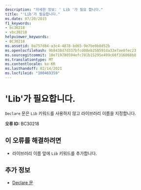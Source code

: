 ```yaml
---
description: "자세한 정보: ' Lib '가 필요 합니다."
title: "'Lib'가 필요합니다."
ms.date: 07/20/2015
f1_keywords:
- bc30218
- vbc30218
helpviewer_keywords:
- BC30218
ms.assetid: 0a757d84-a3c4-4878-bd65-9e7be0b8d52b
ms.openlocfilehash: 9b8438d7d337bfcd08eb250591da33e7ae0fec23
ms.sourcegitcommit: 10e719780594efc781b15295e499c66f316068b8
ms.translationtype: MT
ms.contentlocale: ko-KR
ms.lasthandoff: 02/14/2021
ms.locfileid: "100469359"
---
```

# <a name="lib-expected"></a>'Lib'가 필요합니다.

`Declare` 문은 `Lib` 키워드를 사용하지 않고 라이브러리 이름을 지정합니다.  
  
 **오류 ID:** BC30218  
  
## <a name="to-correct-this-error"></a>이 오류를 해결하려면  
  
- 라이브러리 이름 앞에 `Lib` 키워드를 추가합니다.  
  
## <a name="see-also"></a>추가 정보

- [Declare 문](../language-reference/statements/declare-statement.md)
